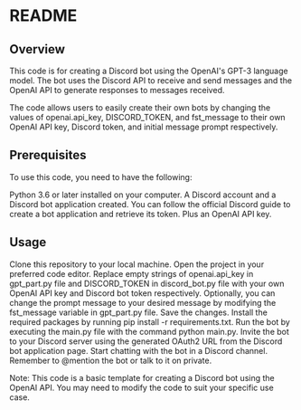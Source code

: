 # README

## Overview
This code is for creating a Discord bot using the OpenAI's GPT-3 language model. The bot uses the Discord API to receive and send messages and the OpenAI API to generate responses to messages received.

The code allows users to easily create their own bots by changing the values of openai.api_key, DISCORD_TOKEN, and fst_message to their own OpenAI API key, Discord token, and initial message prompt respectively.

## Prerequisites
To use this code, you need to have the following:

Python 3.6 or later installed on your computer.
A Discord account and a Discord bot application created. You can follow the official Discord guide to create a bot application and retrieve its token.
Plus an OpenAI API key.

## Usage
Clone this repository to your local machine.
Open the project in your preferred code editor.
Replace empty strings of openai.api_key in gpt_part.py file and DISCORD_TOKEN in discord_bot.py file with your own OpenAI API key and Discord bot token respectively.
Optionally, you can change the prompt message to your desired message by modifying the fst_message variable in gpt_part.py file.
Save the changes.
Install the required packages by running pip install -r requirements.txt.
Run the bot by executing the main.py file with the command python main.py.
Invite the bot to your Discord server using the generated OAuth2 URL from the Discord bot application page.
Start chatting with the bot in a Discord channel.
Remember to @mention the bot or talk to it on private.

Note: This code is a basic template for creating a Discord bot using the OpenAI API. You may need to modify the code to suit your specific use case.
